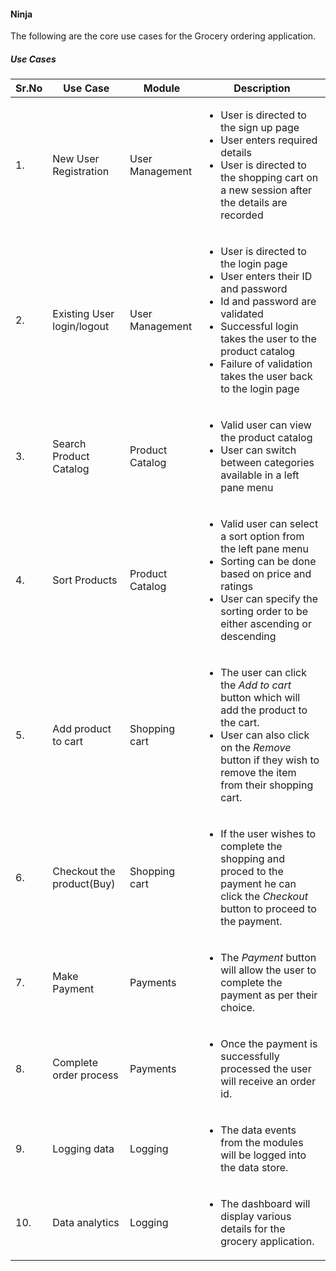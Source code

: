 #### Ninja 

The following are the core use cases for the Grocery ordering application.

##### Use Cases

|Sr.No|Use Case|Module|Description|
|-|-|-|-|
|1.|New User Registration|User Management|<ul> <li> User is directed to the sign up page </li> <li> User enters required details </li> <li> User is directed to the shopping cart on a new session after the details are recorded </li></ul>
|2. | Existing User login/logout|User Management|<ul><li>User is directed to the login page</li><li>User enters their ID and password</li><li>Id and password are validated</li><li>Successful login takes the user to the product catalog</li><li>Failure of validation takes the user back to the login page</li></ul>
|3. | Search Product Catalog|Product Catalog|<ul><li>Valid user can view the product catalog</li><li>User can switch between categories available in a left pane menu</li></ul>
|4. | Sort Products|Product Catalog|<ul><li>Valid user can select a sort option from the left pane menu</li><li>Sorting can be done based on price and ratings</li><li>User can specify the sorting order to be either ascending or descending</li></ul>
|5. | Add product to cart|Shopping cart|<ul><li>The user can click the *Add to cart* button which will add the product to the cart.</li><li>User can also click on the *Remove* button if they wish to remove the item from their shopping cart.</li></ul>
|6. | Checkout the product(Buy)|Shopping cart|<ul><li>If the user wishes to complete the shopping and proced to the payment he can click the *Checkout* button to proceed to the payment.</li></ul>
|7. | Make Payment| Payments | <ul><li>The *Payment* button will allow the user to complete the payment as per their choice.</li></ul>
|8. | Complete order process| Payments| <ul><li>Once the payment is successfully processed the user will receive an order id.</li></ul>
|9. | Logging data|Logging| <ul><li>The data events from the modules will be logged into the data store.</li></ul>
|10. | Data analytics|Logging| <ul><li>The dashboard will display various details for the grocery application.</li></ul>
